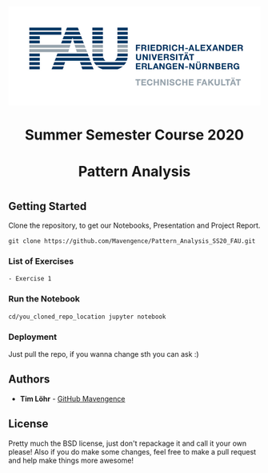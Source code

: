 <div style="border-bottom:none;">
<div align="center">
<img style="border-bottom:none;" src="imgs/techfak.jpg">
<h1 style="border-bottom:none;">Summer Semester Course 2020<h1>
<h1 style="border-bottom:none;">Pattern Analysis<h1>
</div>
</div>

## Getting Started

Clone the repository, to get our Notebooks, Presentation and Project Report.

```
git clone https://github.com/Mavengence/Pattern_Analysis_SS20_FAU.git
```

### List of Exercises

```
- Exercise 1
```

### Run the Notebook

```
cd/you_cloned_repo_location jupyter notebook
```

### Deployment

Just pull the repo, if you wanna change sth you can ask :)

## Authors

* **Tim Löhr** - [GitHub Mavengence](https://github.com/Mavengence)

## License

Pretty much the BSD license, just don't repackage it and call it your own please!
Also if you do make some changes, feel free to make a pull request and help make things more awesome!
